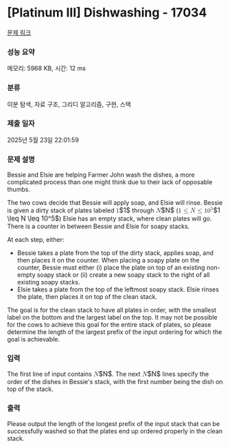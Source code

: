 # [Platinum III] Dishwashing - 17034 

[문제 링크](https://www.acmicpc.net/problem/17034) 

### 성능 요약

메모리: 5968 KB, 시간: 12 ms

### 분류

이분 탐색, 자료 구조, 그리디 알고리즘, 구현, 스택

### 제출 일자

2025년 5월 23일 22:01:59

### 문제 설명

<p>Bessie and Elsie are helping Farmer John wash the dishes, a more complicated process than one might think due to their lack of opposable thumbs.</p>

<p>The two cows decide that Bessie will apply soap, and Elsie will rinse. Bessie is given a dirty stack of plates labeled <mjx-container class="MathJax" jax="CHTML" style="font-size: 109%; position: relative;"><mjx-math class="MJX-TEX" aria-hidden="true"><mjx-mn class="mjx-n"><mjx-c class="mjx-c31"></mjx-c></mjx-mn></mjx-math><mjx-assistive-mml unselectable="on" display="inline"><math xmlns="http://www.w3.org/1998/Math/MathML"><mn>1</mn></math></mjx-assistive-mml><span aria-hidden="true" class="no-mathjax mjx-copytext">$1$</span></mjx-container> through <mjx-container class="MathJax" jax="CHTML" style="font-size: 109%; position: relative;"><mjx-math class="MJX-TEX" aria-hidden="true"><mjx-mi class="mjx-i"><mjx-c class="mjx-c1D441 TEX-I"></mjx-c></mjx-mi></mjx-math><mjx-assistive-mml unselectable="on" display="inline"><math xmlns="http://www.w3.org/1998/Math/MathML"><mi>N</mi></math></mjx-assistive-mml><span aria-hidden="true" class="no-mathjax mjx-copytext">$N$</span></mjx-container> (<mjx-container class="MathJax" jax="CHTML" style="font-size: 109%; position: relative;"><mjx-math class="MJX-TEX" aria-hidden="true"><mjx-mn class="mjx-n"><mjx-c class="mjx-c31"></mjx-c></mjx-mn><mjx-mo class="mjx-n" space="4"><mjx-c class="mjx-c2264"></mjx-c></mjx-mo><mjx-mi class="mjx-i" space="4"><mjx-c class="mjx-c1D441 TEX-I"></mjx-c></mjx-mi><mjx-mo class="mjx-n" space="4"><mjx-c class="mjx-c2264"></mjx-c></mjx-mo><mjx-msup space="4"><mjx-mn class="mjx-n"><mjx-c class="mjx-c31"></mjx-c><mjx-c class="mjx-c30"></mjx-c></mjx-mn><mjx-script style="vertical-align: 0.393em;"><mjx-mn class="mjx-n" size="s"><mjx-c class="mjx-c35"></mjx-c></mjx-mn></mjx-script></mjx-msup></mjx-math><mjx-assistive-mml unselectable="on" display="inline"><math xmlns="http://www.w3.org/1998/Math/MathML"><mn>1</mn><mo>≤</mo><mi>N</mi><mo>≤</mo><msup><mn>10</mn><mn>5</mn></msup></math></mjx-assistive-mml><span aria-hidden="true" class="no-mathjax mjx-copytext">$1 \leq N \leq 10^5$</span></mjx-container>) Elsie has an empty stack, where clean plates will go. There is a counter in between Bessie and Elsie for soapy stacks.</p>

<p>At each step, either:</p>

<ul>
	<li>Bessie takes a plate from the top of the dirty stack, applies soap, and then places it on the counter. When placing a soapy plate on the counter, Bessie must either (i) place the plate on top of an existing non-empty soapy stack or (ii) create a new soapy stack to the right of all existing soapy stacks.</li>
	<li>Elsie takes a plate from the top of the leftmost soapy stack. Elsie rinses the plate, then places it on top of the clean stack.</li>
</ul>

<p>The goal is for the clean stack to have all plates in order, with the smallest label on the bottom and the largest label on the top. It may not be possible for the cows to achieve this goal for the entire stack of plates, so please determine the length of the largest prefix of the input ordering for which the goal is achievable.</p>

### 입력 

 <p>The first line of input contains <mjx-container class="MathJax" jax="CHTML" style="font-size: 109%; position: relative;"><mjx-math class="MJX-TEX" aria-hidden="true"><mjx-mi class="mjx-i"><mjx-c class="mjx-c1D441 TEX-I"></mjx-c></mjx-mi></mjx-math><mjx-assistive-mml unselectable="on" display="inline"><math xmlns="http://www.w3.org/1998/Math/MathML"><mi>N</mi></math></mjx-assistive-mml><span aria-hidden="true" class="no-mathjax mjx-copytext">$N$</span></mjx-container>. The next <mjx-container class="MathJax" jax="CHTML" style="font-size: 109%; position: relative;"><mjx-math class="MJX-TEX" aria-hidden="true"><mjx-mi class="mjx-i"><mjx-c class="mjx-c1D441 TEX-I"></mjx-c></mjx-mi></mjx-math><mjx-assistive-mml unselectable="on" display="inline"><math xmlns="http://www.w3.org/1998/Math/MathML"><mi>N</mi></math></mjx-assistive-mml><span aria-hidden="true" class="no-mathjax mjx-copytext">$N$</span></mjx-container> lines specify the order of the dishes in Bessie's stack, with the first number being the dish on top of the stack.</p>

### 출력 

 <p>Please output the length of the longest prefix of the input stack that can be successfully washed so that the plates end up ordered properly in the clean stack.</p>


